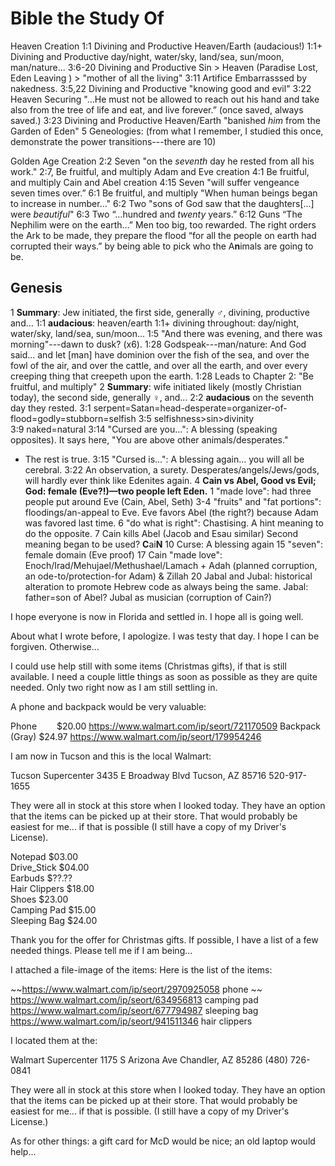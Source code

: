 # Bible the Study Of

Heaven Creation
1:1     Divining and Productive     Heaven/Earth (audacious!)
1:1+    Divining and Productive     day/night, water/sky, land/sea, sun/moon, man/nature...
3:6-20  Divining and Productive     Sin > Heaven (Paradise Lost, Eden Leaving ) > 
                                    "mother of all the living"
3:11    Artifice                    Embarrasssed by nakedness.
3:5,22  Divining and Productive     "knowing good and evil"
3:22    Heaven Securing             "...He must not be allowed to reach out his hand and take
                                    also from the tree of life and eat, and live forever.”
                                    (once saved, always saved.)
3:23    Divining and Productive     Heaven/Earth "banished *him* from the Garden of Eden"
5                                   Geneologies: (from what I remember, I studied this once, demonstrate the power transitions---there are 10)

Golden Age Creation
2:2     Seven                       "on the *seventh* day he rested from all his work."
2:7,    Be fruitful, and multiply   Adam and Eve creation
4:1     Be fruitful, and multiply   Cain and Abel creation
4:15    Seven                       "will suffer vengeance seven times over.”
6:1     Be fruitful, and multiply   "When human beings began to increase in number…"
6:2     Two                         "sons of God saw that the daughters[…] were *beautiful*"
6:3     Two                         “…hundred and *twenty* years.”
6:12    Guns                        “The Nephilim were on the earth…” Men too big, too
                                    rewarded. The right orders the Ark to be made, they prepare the flood “for all the people on earth had corrupted their ways.” by being able to pick who the A**n**imals are going to be.

## Genesis

1     **Summary**: Jew initiated, the first side, generally ♂, divining, productive and...
1:1   **audacious**: heaven/earth
1:1+  divining throughout: day/night, water/sky, land/sea, sun/moon...
1:5   "And there was evening, and there was morning"---dawn to dusk? (x6).
1:28  Godspeak---man/nature: And God said... and let [man] have dominion over the fish of the sea, and over the fowl of the air, and over the cattle, and over all the earth, and over every creeping thing that creepeth upon the earth.
1:28  Leads to Chapter 2: "Be fruitful, and multiply"
2     **Summary**: wife initiated likely (mostly Christian today), the second side, generally ♀, and...
2:2   **audacious** on the seventh day they rested.
3:1   serpent=Satan=head-desperate=organizer-of-flood=godly=stubborn=selfish
3:5   selfishness\>sin\>divinity\
3:9   naked=natural
3:14  "Cursed are you...": A blessing (speaking opposites). It says here, "You are above other animals/desperates."
  *  The rest is true.
3:15  "Cursed is...": A blessing again... you will all be cerebral.
3:22  An observation, a surety. Desperates/angels/Jews/gods, will hardly ever think like Edenites again.
4     **Cain vs Abel, Good vs Evil; God: female (Eve?!)—two people left Eden.**
  1   "made love": had three people put around Eve (Cain, Abel, Seth)
  3-4 "fruits" and "fat portions": floodings/an-appeal to Eve. Eve favors Abel (the right?) because Adam was favored last time.
  6   "do what is right": Chastising. A hint meaning to do the opposite.
  7   Cain kills Abel (Jacob and Esau similar)
      Second meaning began to be used? **C**ai**N**
  10  Curse: A blessing again
  15  "seven": female domain (Eve proof)
  17  Cain "made love": Enoch/Irad/Mehujael/Methushael/Lamach + Adah (planned corruption, an ode-to/protection-for Adam) & Zillah
  20 Jabal and Jubal: historical alteration to promote Hebrew code as always being the same.
    Jabal: father=son of Abel?
    Jubal as musician (corruption of Cain?)


I hope everyone is now in Florida and settled in. I hope all is going well.

About what I wrote before, I apologize. I was testy that day. I hope I can be forgiven. Otherwise...

I could use help still with some items (Christmas gifts), if that is still available. I need a couple little things as soon as possible as they are quite needed. Only two right now as I am still settling in.

A phone and backpack would be very valuable:

Phone             $20.00    https://www.walmart.com/ip/seort/721170509
Backpack (Gray)   $24.97    https://www.walmart.com/ip/seort/179954246

I am now in Tucson and this is the local Walmart:

Tucson Supercenter
3435 E Broadway Blvd
Tucson, AZ 85716
520-917-1655

They were all in stock at this store when I looked today. They have an option that the items can be picked up at their store. That would probably be easiest for me... if that is possible (I still have a copy of my Driver's License).


Notepad       $03.00  
Drive_Stick   $04.00  
Earbuds       $??.??  
Hair Clippers $18.00  
Shoes         $23.00  
Camping Pad   $15.00  
Sleeping Bag  $24.00  

Thank you for the offer for Christmas gifts. If possible, I have a list of a few needed things. Please tell me if I am being... 
 
I attached a file-image of the items: Here is the list of the items: 
 
~~https://www.walmart.com/ip/seort/2970925058   phone ~~ 
  https://www.walmart.com/ip/seort/634956813    camping pad
  https://www.walmart.com/ip/seort/677794987    sleeping bag
  https://www.walmart.com/ip/seort/941511346    hair clippers
 
I located them at the:
 
Walmart Supercenter 
1175 S Arizona Ave 
Chandler, AZ 85286 
(480) 726-0841 
 
They were all in stock at this store when I looked today. They have an option that the items can be picked up at their store. That would probably be easiest for me... if that is possible. (I still have a copy of my Driver's License.) 
 
As for other things: a gift card for McD would be nice; an old laptop would help... 
 